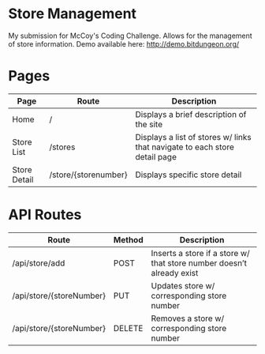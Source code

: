 # Store Management
My submission for McCoy's Coding Challenge.
Allows for the management of store information.
Demo available here: http://demo.bitdungeon.org/

# Pages
| Page         | Route                | Description                                                                |
|--------------|----------------------|----------------------------------------------------------------------------|
| Home         | /                    | Displays a brief description of the site                                   |
| Store List   | /stores              | Displays a list of stores w/ links that navigate to each store detail page |
| Store Detail | /store/{storenumber} | Displays specific store detail                                             |

# API Routes
| Route                    | Method | Description                                                           |
|--------------------------|--------|-----------------------------------------------------------------------|
| /api/store/add           | POST   | Inserts a store if a store w/ that store number doesn’t already exist |
| /api/store/{storeNumber} | PUT    | Updates store w/ corresponding store number                           |
| /api/store/{storeNumber} | DELETE | Removes a store w/ corresponding store number                         |
